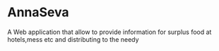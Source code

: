 # AnnaSeva
A Web application that allow to provide information for surplus food at hotels,mess etc and distributing to the needy 
